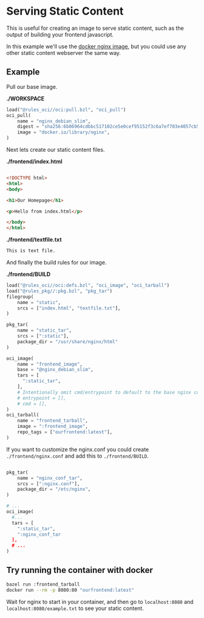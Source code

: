 # Serving Static Content

This is useful for creating an image to serve static content, such as the output of building your
frontend javascript.

In this example we'll use the [docker nginx image](https://hub.docker.com/_/nginx), but you could
use any other static content webserver the same way.

## Example

Pull our base image.

**./WORKSPACE**

```python
load("@rules_oci//oci:pull.bzl", "oci_pull")
oci_pull(
    name = "nginx_debian_slim",
    digest = "sha256:6b06964cdbbc517102ce5e0cef95152f3c6a7ef703e4057cb574539de91f72e6",
    image = "docker.io/library/nginx",
)
```

Next lets create our static content files.

**./frontend/index.html**

```html

<!DOCTYPE html>
<html>
<body>

<h1>Our Homepage</h1>

<p>Hello from index.html</p>

</body>
</html>
```

**./frontend/textfile.txt**

```txt
This is text file.
```

And finally the build rules for our image.

**./frontend/BUILD**

```python
load("@rules_oci//oci:defs.bzl", "oci_image", "oci_tarball")
load("@rules_pkg//:pkg.bzl", "pkg_tar")
filegroup(
    name = "static",
    srcs = ["index.html", "textfile.txt"],
)

pkg_tar(
    name = "static_tar",
    srcs = [":static"],
    package_dir = "/usr/share/nginx/html"
)

oci_image(
    name = "frontend_image",
    base = "@nginx_debian_slim",
    tars = [
      ":static_tar",
    ],
    # Intentionally omit cmd/entrypoint to default to the base nginx container's cmd/entrypoint.
    # entrypoint = [],
    # cmd = [],
)
oci_tarball(
    name = "frontend_tarball",
    image = ":frontend_image",
    repo_tags = ["ourfrontend:latest"],
)


```

If you want to customize the nginx.conf you could create `./frontend/nginx.conf` and add this to
`./frontend/BUILD`.

```python

pkg_tar(
    name = "nginx_conf_tar",
    srcs = [":nginx.conf"],
    package_dir = "/etc/nginx",
)

# ...
oci_image(
  #...
  tars = [
    ":static_tar",
    ":nginx_conf_tar
  ],
  # ...
)

```

## Try running the container with docker

```bash
bazel run :frontend_tarball
docker run --rm -p 8080:80 "ourfrontend:latest"
```

Wait for nginx to start in your container, and then go to `localhost:8080` and `localhost:8080/example.txt` to see your static content.
